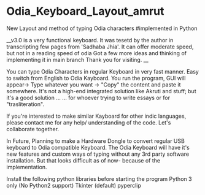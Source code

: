 # Odia_Keyboard_Layout_amrut
New Layout and method of typing Odia characters 
#implemented in Python

__v3.0 is a very functional keyboard. It was tesetd by the author in transcripting few pages from 'Sadhaba Jhia'. 
It can offer moderate speed, but not in a reading speed of odia
Got a few more ideas and thinking of implementing it in main branch
Thank you for visiting. __


You can type Odia Characters in regular Keyboard in very fast manner. 
Easy to switch from English to Odia Kayboard.
You run the program, GUI will appear-> Type whatever you want -> "Copy" the content and paste it somewhere.
It's not a high-end integrated solution like Akruti and stuff; but it's a good solution ...
     ... for whoever trying to write essays or for "trasliteration".

If you're interested to make similar Kayboard for other indic languages, please contact me for any help/ understanding of the code. Let's collaborate together.



In Future, Planning to make a Hardware Dongle to convert regular USB keyboard to Odia compatible Keyboard.
The Odia Keyboard will have it's new features and custom ways of typing without any 3rd party software installation.
But that looks  difficult as of now- because of the implementation.


Install the following python libraries before starting the program
Python 3 only (No Python2 support)
Tkinter (default)
pyperclip

